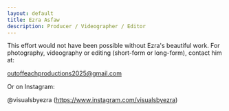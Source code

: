 ```yaml
---
layout: default
title: Ezra Asfaw
description: Producer / Videographer / Editor
---
```



This effort would not have been possible without Ezra's beautiful work. For photography, videography or editing (short-form or long-form), contact him at:

outoffeachproductions2025@gmail.com

Or on Instagram:

@visualsbyezra (https://www.instagram.com/visualsbyezra)